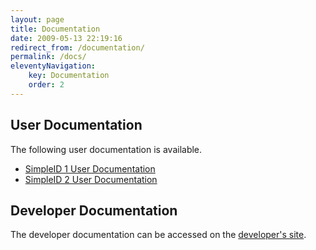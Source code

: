 ```yaml
---
layout: page
title: Documentation
date: 2009-05-13 22:19:16
redirect_from: /documentation/
permalink: /docs/
eleventyNavigation:
    key: Documentation
    order: 2
---
```


## User Documentation

The following user documentation is available.

- [SimpleID 1 User Documentation](/docs/1/)
- [SimpleID 2 User Documentation](/docs/2/)

## Developer Documentation

The developer documentation can be accessed on the [developer's site](https://github.com/simpleid/simpleid/wiki).
